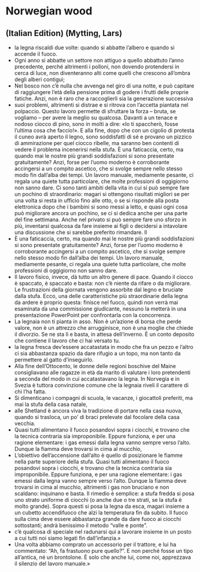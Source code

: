 # Norwegian wood
## (Italian Edition) (Mytting, Lars)
- la legna riscaldi due volte: quando si abbatte l’albero e quando si accende il fuoco.
- Ogni anno si abbatte un settore non attiguo a quello abbattuto l’anno precedente, perché altrimenti i polloni, non dovendo protendersi in cerca di luce, non diventeranno alti come quelli che crescono all’ombra degli alberi contigui;
- Nel bosco non c’è nulla che avvenga nel giro di una notte, e può capitare di raggiungere l’età della pensione prima di godere i frutti delle proprie fatiche. Anzi, non è raro che a raccoglierli sia la generazione successiva
- suoi problemi, altrimenti si distrae e si ritrova con l’accetta piantata nel polpaccio. Questo lavoro permette di sfruttare la forza – bruta, se vogliamo – per avere la meglio su qualcosa. Davanti a un tenace e nodoso ciocco di pino, sono in molti a dire: «Io ti spaccherò, fosse l’ultima cosa che faccio!». E alla fine, dopo che con un cigolio di protesta il cuneo avrà aperto il legno, sono soddisfatti di sé e provano un pizzico di ammirazione per quel ciocco ribelle, ma saranno ben contenti di vedere il problema incenerirsi nella stufa. È una faticaccia, certo, ma quando mai le nostre più grandi soddisfazioni si sono presentate gratuitamente? Anzi, forse per l’uomo moderno è corroborante accingersi a un compito ascetico, che si svolge sempre nello stesso modo fin dall’alba dei tempi. Un lavoro manuale, mediamente pesante, ci regala una quiete tutta particolare, che molte professioni di oggigiorno non sanno dare. Ci sono tanti ambiti della vita in cui si può sempre fare un pochino di straordinario: magari si ottengono risultati migliori se per una volta si resta in ufficio fino alle otto, o se si risponde alla posta elettronica dopo che i bambini si sono messi a letto, e quasi ogni cosa può migliorare ancora un pochino, se ci si dedica anche per una parte del fine settimana. Anche nel privato si può sempre fare uno sforzo in più, inventarsi qualcosa da fare insieme ai figli o decidersi a intavolare una discussione che si sarebbe preferito rimandare. Il
- È una faticaccia, certo, ma quando mai le nostre più grandi soddisfazioni si sono presentate gratuitamente? Anzi, forse per l’uomo moderno è corroborante accingersi a un compito ascetico, che si svolge sempre nello stesso modo fin dall’alba dei tempi. Un lavoro manuale, mediamente pesante, ci regala una quiete tutta particolare, che molte professioni di oggigiorno non sanno dare.
- Il lavoro fisico, invece, dà tutto un altro genere di pace. Quando il ciocco è spaccato, è spaccato e basta: non c’è niente da rifare o da migliorare. Le frustrazioni della giornata vengono assorbite dal legno e bruciate dalla stufa. Ecco, una delle caratteristiche più straordinarie della legna da ardere è proprio questa: finisce nel fuoco, quindi non verrà mai esaminata da una commissione giudicante, nessuno la metterà in una presentazione PowerPoint per confrontarla con la concorrenza.
- La legnaia non ti pianta in asso. Non è un’azione di borsa che perde valore, non è un attrezzo che arrugginisce, non è una moglie che chiede il divorzio. Se ne sta lì e basta, in attesa dell’inverno. È un conto deposito che contiene il lavoro che ci hai versato tu.
- la legna fresca dev’essere accatastata in modo che fra un pezzo e l’altro ci sia abbastanza spazio da dare rifugio a un topo, ma non tanto da permettere al gatto d’inseguirlo.
- Alla fine dell’Ottocento, le donne delle regioni boschive del Maine consigliavano alle ragazze in età da marito di valutare i loro pretendenti a seconda del modo in cui accatastavano la legna. In Norvegia e in Svezia è tuttora convinzione comune che la legnaia riveli il carattere di chi l’ha fatta.
- Si dimenticano i compagni di scuola, le vacanze, i giocattoli preferiti, ma mai la stufa della casa natale,
- alle Shetland è ancora viva la tradizione di portare nella casa nuova, quando si trasloca, un po’ di braci prelevate dal focolare della casa vecchia.
- Quasi tutti alimentano il fuoco posandovi sopra i ciocchi, e trovano che la tecnica contraria sia improponibile. Eppure funziona, e per una ragione elementare: i gas emessi dalla legna vanno sempre verso l’alto. Dunque la fiamma deve trovarsi in cima al mucchio,
- L’obiettivo dell’accensione dall’alto è quello di posizionare le fiamme nella parte superiore della stufa. Quasi tutti alimentano il fuoco posandovi sopra i ciocchi, e trovano che la tecnica contraria sia improponibile. Eppure funziona, e per una ragione elementare: i gas emessi dalla legna vanno sempre verso l’alto. Dunque la fiamma deve trovarsi in cima al mucchio, altrimenti i gas non bruciano e non scaldano: inquinano e basta. Il rimedio è semplice: a stufa fredda si posa uno strato uniforme di ciocchi (o anche due o tre strati, se la stufa è molto grande). Sopra questi si posa la legna da esca, magari insieme a un cubetto accendifuoco che alzi la temperatura fin da subito. Il fuoco sulla cima deve essere abbastanza grande da dare fuoco ai ciocchi sottostanti; andrà benissimo il metodo “valle e ponte”.
- c’è qualcosa di speciale nel radunarsi qui a lavorare insieme in un posto a cui tutti noi siamo legati fin dall’infanzia.»
- Una volta abbiamo comprato un accessorio per il trattore, e lui ha commentato: “Ah, fa frastuono pure quello?”. E non perché fosse un tipo all’antica, né un brontolone. È solo che anche lui, come noi, apprezzava il silenzio del lavoro manuale.»
